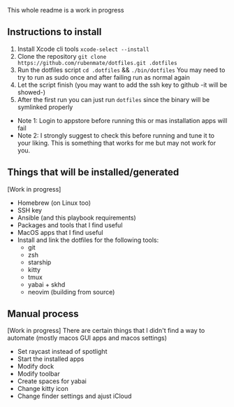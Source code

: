 This whole readme is a work in progress
## Instructions to install

1. Install Xcode cli tools `xcode-select --install`
2. Clone the repository `git clone https://github.com/rubenmate/dotfiles.git .dotfiles`
3. Run the dotfiles script `cd .dotfiles` && `./bin/dotfiles` You may need to try to run as sudo once and after failing run as normal again
4. Let the script finish (you may want to add the ssh key to github -it will be showed-)
5. After the first run you can just run `dotfiles` since the binary will be symlinked properly

* Note 1: Login to appstore before running this or mas installation apps will fail
* Note 2: I strongly suggest to check this before running and tune it to your liking. This is something that works for me but may not work for you.


## Things that will be installed/generated
[Work in progress]
- Homebrew (on Linux too)
- SSH key
- Ansible (and this playbook requirements)
- Packages and tools that I find useful
- MacOS apps that I find useful
- Install and link the dotfiles for the following tools:
    - git 
    - zsh
    - starship
    - kitty
    - tmux
    - yabai + skhd
    - neovim (building from source)

## Manual process
[Work in progress]
There are certain things that I didn't find a way to automate (mostly macos GUI apps and macos settings)
- Set raycast instead of spotlight
- Start the installed apps
- Modify dock
- Modify toolbar
- Create spaces for yabai
- Change kitty icon
- Change finder settings and ajust iCloud
